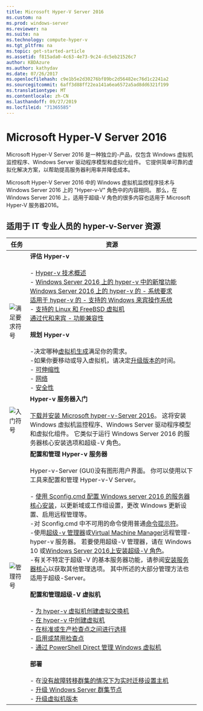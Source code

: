 ```yaml
---
title: Microsoft Hyper-V Server 2016
ms.custom: na
ms.prod: windows-server
ms.reviewer: na
ms.suite: na
ms.technology: compute-hyper-v
ms.tgt_pltfrm: na
ms.topic: get-started-article
ms.assetid: f815ada0-4c63-4e73-9c24-dc5eb21526c7
author: KBDAzure
ms.author: kathydav
ms.date: 07/26/2017
ms.openlocfilehash: c9e1b5e2d30276bf89bc2d56482ec76d1c2241a2
ms.sourcegitcommit: 6aff3d88ff22ea141a6ea6572a5ad8dd6321f199
ms.translationtype: MT
ms.contentlocale: zh-CN
ms.lasthandoff: 09/27/2019
ms.locfileid: "71365585"
---
```

# <a name="microsoft-hyper-v-server-2016"></a>Microsoft Hyper-V Server 2016

Microsoft Hyper-V Server 2016 是一种独立的\-产品，仅包含 Windows 虚拟机监控程序、Windows Server 驱动程序模型和虚拟化组件。 它提供简单可靠的虚拟化解决方案，以帮助提高服务器利用率并降低成本。

Microsoft Hyper-V Server 2016 中的 Windows 虚拟机监控程序技术与 Windows Server 2016 上的 "Hyper-v\-V" 角色中的内容相同。 那么，在 Windows Server 2016 上，适用于超级\-V 角色的很多内容也适用于 Microsoft Hyper-V 服务器2016。

## <a name="hyper-v-server-resources-for-it-pros"></a>适用于 IT 专业人员的 hyper-v\-Server 资源

|任务|资源|
|-|-|
|![满足要求符号](media/All_Symbols_MeetsRequirements.png)|**评估 Hyper-v**<br /><br />-   [Hyper-v 技术概述](hyper-v-technology-overview.md)<br />- [Windows Server 2016 上的 hyper-v 中的新增功能](what-s-new-in-hyper-v-on-windows.md)<br />[Windows Server 2016 上的 hyper-v 的 -   系统要求](system-requirements-for-hyper-v-on-windows.md)<br />[适用于 hyper-v 的 -   支持的 Windows 来宾操作系统](supported-windows-guest-operating-systems-for-hyper-v-on-windows.md)<br />-   [支持的 Linux 和 FreeBSD 虚拟机](supported-linux-and-freebsd-virtual-machines-for-hyper-v-on-windows.md)<br />[通过代和来宾 -   功能兼容性](hyper-v-feature-compatibility-by-generation-and-guest.md)<br /><br />**规划 Hyper-v**<br /><br />-决定哪种[虚拟机生成](plan/should-i-create-a-generation-1-or-2-virtual-machine-in-hyper-v.md)满足你的需求。 <br/>-如果你要移动或导入虚拟机，请决定[升级版本的](deploy/upgrade-virtual-machine-version-in-hyper-v-on-windows-or-windows-server.md)时间。 <br />- [可伸缩性](plan/plan-hyper-v-scalability-in-windows-server.md) <br />- [网络](plan/plan-hyper-v-networking-in-windows-server.md) <br />- [安全性](plan/plan-hyper-v-security-in-windows-server.md)|
|![入门符号](media/All_Symbols_GetStarted.png)|**Hyper-v 服务器入门**<br /><br />[下载并安装 Microsoft hyper-v\-Server 2016](https://www.microsoft.com/evalcenter/evaluate-hyper-v-server-2016)。 这将安装 Windows 虚拟机监控程序、Windows Server 驱动程序模型和虚拟化组件。 它类似于运行 Windows Server 2016 的服务器核心安装选项和超级\-V 角色。|
|![管理符号](media/All_Symbols_Administrator.png)|**配置和管理 Hyper-v 服务器**<br /><br />Hyper-v\-Server \(GUI\)没有图形用户界面。 你可以使用以下工具来配置和管理 Hyper-v\-V Server。<br /><br />-   [使用 Sconfig.cmd 配置 Windows server 2016 的服务器核心安装](../../get-started/sconfig-on-ws2016.md)，以更新域或工作组设置，更改 Windows 更新设置、启用远程管理等。<br />-对 Sconfig.cmd 中不可用的命令使用普通[命令提示符](../../administration/windows-commands/windows-commands.md)。<br />-使用[超级\-v 管理器](https://msdn.microsoft.com/virtualization/hyperv_on_windows/user_guide/remote_host_management)或[Virtual Machine Manager](https://docs.microsoft.com/system-center/vmm)远程管理\-hyper-v 服务器。 若要使用超级\-V 管理器，请在 Windows 10 或[Windows Server 2016](get-started/install-the-hyper-v-role-on-windows-server.md)[上安装超级\-V 角色](https://docs.microsoft.com/virtualization/hyper-v-on-windows/quick-start/enable-hyper-v)。<br />-有关不特定于超级\-V 的基本服务器功能，请参阅[安装服务器核心](../../get-started/getting-started-with-server-core.md)以获取其他管理选项。 其中所述的大部分管理方法也适用于超级\-Server。<br /><br />**配置和管理超级\-V 虚拟机**<br /><br />-   [为 hyper-v 虚拟机创建虚拟交换机](get-started/create-a-virtual-switch-for-hyper-v-virtual-machines.md)<br />-   [在 hyper-v 中创建虚拟机](get-started/create-a-virtual-machine-in-hyper-v.md)<br />-   [在标准或生产检查点之间进行选择](manage/choose-between-standard-or-production-checkpoints-in-hyper-v.md)<br />-   [启用或禁用检查点](manage/enable-or-disable-checkpoints-in-hyper-v.md)<br />-   [通过 PowerShell Direct 管理 Windows 虚拟机](manage/manage-windows-virtual-machines-with-powershell-direct.md) <br /><br />**部署**<br /><br />-   在[没有故障转移群集的情况下为实时迁移设置主机](deploy/set-up-hosts-for-live-migration-without-failover-clustering.md)<br />- [升级 Windows Server 群集节点](../../failover-clustering/cluster-operating-system-rolling-upgrade.md)<br />- [升级虚拟机版本](deploy/upgrade-virtual-machine-version-in-hyper-v-on-windows-or-windows-server.md)<br />|
